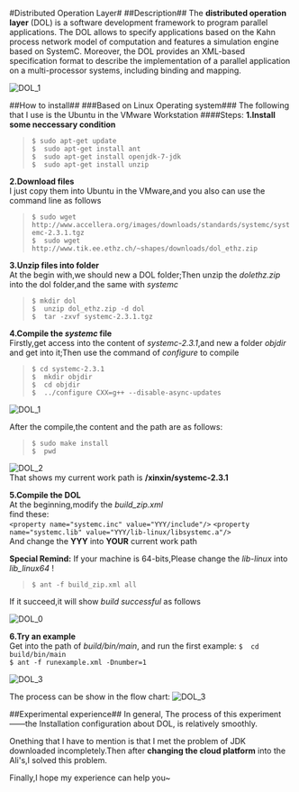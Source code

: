 #Distributed Operation Layer#
##Description##
The **distributed operation layer** (DOL) is a software development framework to program parallel applications. The DOL allows to specify applications based on the Kahn process network model of computation and features a simulation engine based on SystemC. Moreover, the DOL provides an XML-based specification format to describe the implementation of a parallel application on a multi-processor systems, including binding and mapping.

![DOL_1](https://cl.ly/0E1P2Q1H1s0z/DOL.jpg)



##How to install##
###Based on Linux Operating system###
The following that I use is the Ubuntu in the VMware Workstation
####Steps:
**1.Install some neccessary condition**<br>

>`$	sudo apt-get update`<br>
`$	sudo apt-get install ant`<br>
`$ 	sudo apt-get install openjdk-7-jdk`<br>
`$	sudo apt-get install unzip`<br>

**2.Download files**<br>
I just copy them into Ubuntu in the VMware,and you also can use the command line as follows

>`$	sudo wget http://www.accellera.org/images/downloads/standards/systemc/systemc-2.3.1.tgz`<br>
`$	sudo wget http://www.tik.ee.ethz.ch/~shapes/downloads/dol_ethz.zip`

**3.Unzip files into folder**<br>
At the begin with,we should new a DOL folder;Then unzip the *dolethz.zip* into the dol folder,and the same with *systemc*<br>
>`$	mkdir dol`<br>
`$	unzip dol_ethz.zip -d dol`<br>
`$	tar -zxvf systemc-2.3.1.tgz`<br>


**4.Compile the *systemc* file**<br>
Firstly,get access into the content of *systemc-2.3.1*,and new a folder *objdir* and get into it;Then use the command of *configure* to compile
>`$	cd systemc-2.3.1`<br>
`$	mkdir objdir`<br>
`$	cd objdir`<br>
`$	../configure CXX=g++ --disable-async-updates`<br>

![DOL_1](https://cl.ly/1d3Y0k384042/DOL_1.jpg)

After the compile,the content and the path are as follows:<br>
>`$	sudo make install`<br>
`$	pwd`

![DOL_2](https://cl.ly/2C183Z0n2L3c/DOL_2.jpg)
<br>
That shows my current work path is **/xinxin/systemc-2.3.1**

**5.Compile the DOL**<br>
At the beginning,modify the *build_zip.xml*<br>
find these:<br>
`<property name="systemc.inc" value="YYY/include"/>`
`<property name="systemc.lib" value="YYY/lib-linux/libsystemc.a"/>`<br>
And change the **YYY** into **YOUR** current work path

**Special Remind:** If your machine is 64-bits,Please change the *lib-linux* into *lib_linux64* !

>`$	ant -f build_zip.xml all`<br>

If it succeed,it will show *build successful* as follows


![DOL_0](https://cl.ly/0d1O2x2w1S1D/download/DOL_0.jpg)


**6.Try an example**<br>
Get into the path of *build/bin/main*, and run the first example:
`$	cd build/bin/main`<br>
`$ ant -f runexample.xml -Dnumber=1`

![DOL_3](https://cl.ly/2x3R380i0v3v/DOL_3.jpg)

The process can be show in the flow chart:
![DOL_3](https://cl.ly/180w1Y052A19/Ex_1.png)


##Experimental experience##
In general, The process of this experiment——the Installation configuration about DOL, is relatively smoothly.

Onething that I have to mention is that I met the problem of JDK downloaded incompletely.Then after **changing the cloud platform** into the Ali's,I solved this problem.

Finally,I hope my experience can help you~